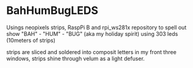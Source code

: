 # BahHumBugLEDS
Usings neopixels strips, RaspPi B and rpi_ws281x repository to spell out show "BAH" - "HUM" - "BUG" (aka my holiday spirit) using 303 leds (10meters of strips)

strips are sliced and soldered into composit letters in my front three windows, strips shine through velum as a light defuser.
